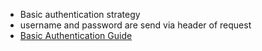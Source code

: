 - Basic authentication strategy
- username and password are send via header of request
- [Basic Authentication Guide](https://roadmap.sh/guides/basic-authentication)